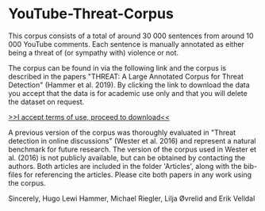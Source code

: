 
# YouTube-Threat-Corpus

This corpus consists of a total of around 30 000 sentences from around 10 000 YouTube comments. Each sentence is manually annotated as either being a threat of (or sympathy with) violence or not. 

The corpus can be found in via the following link and the corpus is described in the papers "THREAT: A Large Annotated Corpus for Threat Detection" (Hammer et al. 2019). By clicking the link to download the data you accept that the data is for academic use only and that you will delete the dataset on request.

[>>I accept terms of use, proceed to download<<](https://drive.google.com/open?id=13XlJ4uhxxGprn6mnXwXNvV9PxSNyZCsY)

A previous version of the corpus was thoroughly evaluated in "Threat detection in online discussions" (Wester et al. 2016) and represent a natural benchmark for future research. The version of the corpus used in Wester et al. (2016) is not publicly available, but can be obtained by contacting the authors. Both articles are included in the folder 'Articles', along with the bib-files for referencing the articles. Please cite both papers in any work using the corpus.

Sincerely,
Hugo Lewi Hammer, Michael Riegler, Lilja Øvrelid and Erik Velldal
